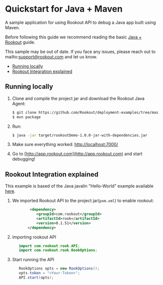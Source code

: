 # Quickstart for Java + Maven 

A sample application for using Rookout API to debug a Java app built using Maven.

Before following this guide we recommend reading the basic [Java + Rookout] guide.

This sample may be out of date. If you face any issues, please reach out to mailto:support@rookout.com and let us know.

* [Running locally](#running-locally)
* [Rookout Integration explained](#rookout-integration-explained)

## Running locally
1. Clone and compile the project jar and download the Rookout Java Agent:
     ```bash
    $ git clone https://github.com/Rookout/deployment-examples/tree/master/java-maven
    $ mvn package
    ```
2. Run:
    ```bash
    $ java -jar target/rookoutDemo-1.0.0-jar-with-dependencies.jar
    ```

3. Make sure everything worked: [http://localhost:7000/](http://localhost:7000/hello)

4. Go to [http://app.rookout.com](http://app.rookout.com) and start debugging! 

## Rookout Integration explained

This example is based of the Java javalin "Hello-World" example available [here].

1. We imported Rookout API to the project jar(`pom.xml`) to enable rookout:
    ```xml
            <dependency>
               <groupId>com.rookout</groupId>
               <artifactId>rook</artifactId>
               <version>0.1.51</version>
           </dependency>
    ```
2. Importing rookout API
    ```java
       import com.rookout.rook.API;
       import com.rookout.rook.RookOptions;
    ```
    
3. Start running the API
    ```java
       RookOptions opts = new RookOptions();
       opts.token = "<Your-Token>";
       API.start(opts);
    ```

[Java + Rookout]: https://docs.rookout.com/docs/sdk-setup.html
[here]: https://github.com/tipsy/javalin/
[maven central]: https://mvnrepository.com/artifact/com.rookout/rook
